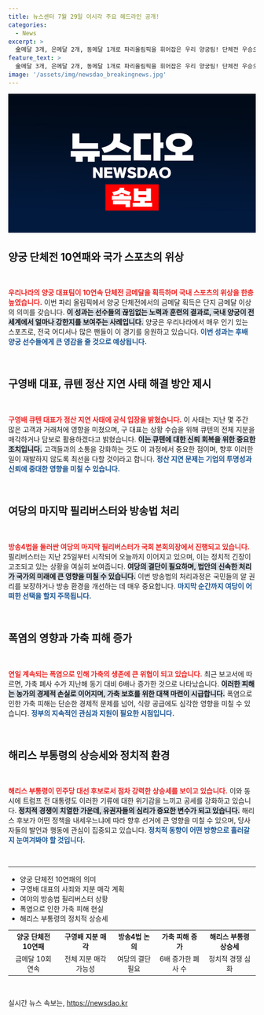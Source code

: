 ```yaml
---
title: 뉴스센터 7월 29일 이시각 주요 헤드라인 공개!
categories:
  - News
excerpt: >
  金메달 3개, 은메달 2개, 동메달 1개로 파리올림픽을 휘어잡은 우리 양궁팀! 단체전 우승으로 10연패를 기록하며 세계 최강의 입지를 다시 확인했습니다. 이 놀라운 성과를 놓치지 마세요!
feature_text: >
  金메달 3개, 은메달 2개, 동메달 1개로 파리올림픽을 휘어잡은 우리 양궁팀! 단체전 우승으로 10연패를 기록하며 세계 최강의 입지를 다시 확인했습니다. 이 놀라운 성과를 놓치지 마세요!
image: '/assets/img/newsdao_breakingnews.jpg'
---
```


<p><img src="/assets/img/newsdao_breakingnews.jpg" alt="flaretime 속보" /></p>

<h2 data-ke-size="size26">양궁 단체전 10연패와 국가 스포츠의 위상</h2>

<p data-ke-size="size16">&nbsp;</p>

<p><b><span style="color: #ee2323;">우리나라의 양궁 대표팀이 10연속 단체전 금메달을 획득하며 국내 스포츠의 위상을 한층 높였습니다.</span></b> 이번 파리 올림픽에서 양궁 단체전에서의 금메달 획득은 단지 금메달 이상의 의미를 갖습니다. <b><span style="background-color: #21538527;">이 성과는 선수들의 끊임없는 노력과 훈련의 결과로, 국내 양궁이 전 세계에서 얼마나 강한지를 보여주는 사례입니다.</span></b> 양궁은 우리나라에서 매우 인기 있는 스포츠로, 전국 어디서나 많은 팬들이 이 경기를 응원하고 있습니다. <b><span style="color: #1a5490;">이번 성과는 후배 양궁 선수들에게 큰 영감을 줄 것으로 예상됩니다.</span></b></p>

<p data-ke-size="size16">&nbsp;</p>

<h2 data-ke-size="size26">구영배 대표, 큐텐 정산 지연 사태 해결 방안 제시</h2>

<p data-ke-size="size16">&nbsp;</p>

<p><b><span style="color: #ee2323;">구영배 큐텐 대표가 정산 지연 사태에 공식 입장을 밝혔습니다.</span></b> 이 사태는 지난 몇 주간 많은 고객과 거래처에 영향을 미쳤으며, 구 대표는 상황 수습을 위해 큐텐의 전체 지분을 매각하거나 담보로 활용하겠다고 밝혔습니다. <b><span style="background-color: #21538527;">이는 큐텐에 대한 신뢰 회복을 위한 중요한 조치입니다.</span></b> 고객들과의 소통을 강화하는 것도 이 과정에서 중요한 점이며, 향후 이러한 일이 재발하지 않도록 최선을 다할 것이라고 합니다. <b><span style="color: #1a5490;">정산 지연 문제는 기업의 투명성과 신뢰에 중대한 영향을 미칠 수 있습니다.</span></b></p>

<p data-ke-size="size16">&nbsp;</p>

<h2 data-ke-size="size26">여당의 마지막 필리버스터와 방송법 처리</h2>

<p data-ke-size="size16">&nbsp;</p>

<p><b><span style="color: #ee2323;">방송4법을 둘러싼 여당의 마지막 필리버스터가 국회 본회의장에서 진행되고 있습니다.</span></b> 필리버스터는 지난 25일부터 시작되어 오늘까지 이어지고 있으며, 이는 정치적 긴장이 고조되고 있는 상황을 여실히 보여줍니다. <b><span style="background-color: #21538527;">여당의 결단이 필요하며, 법안의 신속한 처리가 국가의 미래에 큰 영향을 미칠 수 있습니다.</span></b> 이번 방송법의 처리과정은 국민들의 알 권리를 보장하거나 방송 환경을 개선하는 데 매우 중요합니다. <b><span style="color: #1a5490;">마지막 순간까지 여당이 어떠한 선택을 할지 주목됩니다.</span></b></p>

<p data-ke-size="size16">&nbsp;</p>

<h2 data-ke-size="size26">폭염의 영향과 가축 피해 증가</h2>

<p data-ke-size="size16">&nbsp;</p>

<p><b><span style="color: #ee2323;">연일 계속되는 폭염으로 인해 가축의 생존에 큰 위협이 되고 있습니다.</span></b> 최근 보고서에 따르면, 가축 폐사 수가 지난해 동기 대비 6배나 증가한 것으로 나타났습니다. <b><span style="background-color: #21538527;">이러한 피해는 농가의 경제적 손실로 이어지며, 가축 보호를 위한 대책 마련이 시급합니다.</span></b> 폭염으로 인한 가축 피해는 단순한 경제적 문제를 넘어, 식량 공급에도 심각한 영향을 미칠 수 있습니다. <b><span style="color: #1a5490;">정부의 지속적인 관심과 지원이 필요한 시점입니다.</span></b></p>

<p data-ke-size="size16">&nbsp;</p>

<h2 data-ke-size="size26">해리스 부통령의 상승세와 정치적 환경</h2>

<p data-ke-size="size16">&nbsp;</p>

<p><b><span style="color: #ee2323;">해리스 부통령이 민주당 대선 후보로서 점차 강력한 상승세를 보이고 있습니다.</span></b> 이와 동시에 트럼프 전 대통령도 이러한 기류에 대한 위기감을 느끼고 공세를 강화하고 있습니다. <b><span style="background-color: #21538527;">정치적 경쟁이 치열한 가운데, 유권자들의 심리가 중요한 변수가 되고 있습니다.</span></b> 해리스 후보가 어떤 정책을 내세우느냐에 따라 향후 선거에 큰 영향을 미칠 수 있으며, 당사자들의 발언과 행동에 관심이 집중되고 있습니다. <b><span style="color: #1a5490;">정치적 동향이 어떤 방향으로 흘러갈지 눈여겨봐야 할 것입니다.</span></b></p>

<p data-ke-size="size16">&nbsp;</p>

<hr>

<ul>
<li>양궁 단체전 10연패의 의미</li>
<li>구영배 대표의 사죄와 지분 매각 계획</li>
<li>여야의 방송법 필리버스터 상황</li>
<li>폭염으로 인한 가축 피해 현실</li>
<li>해리스 부통령의 정치적 상승세</li>
</ul>

<table style="width:100%">
<tr>
<td style="text-align: center; height: 17px;"><b>양궁 단체전 10연패</b></td>
<td style="text-align: center; height: 17px;"><b>구영배 지분 매각</b></td>
<td style="text-align: center; height: 17px;"><b>방송4법 논의</b></td>
<td style="text-align: center; height: 17px;"><b>가축 피해 증가</b></td>
<td style="text-align: center; height: 17px;"><b>해리스 부통령 상승세</b></td>
</tr>
<tr>
<td style="text-align: center; height: 17px;">금메달 10회 연속</td>
<td style="text-align: center; height: 17px;">전체 지분 매각 가능성</td>
<td style="text-align: center; height: 17px;">여당의 결단 필요</td>
<td style="text-align: center; height: 17px;">6배 증가한 폐사 수</td>
<td style="text-align: center; height: 17px;">정치적 경쟁 심화</td>
</tr>
</table>

<p data-ke-size="size16">&nbsp;</p>
실시간 뉴스 속보는, <a href="https://newsdao.kr" rel="dofollow">https://newsdao.kr</a>


